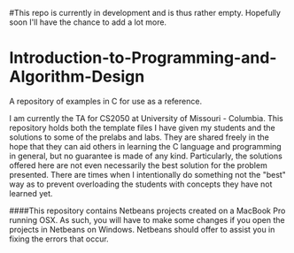#This repo is currently in development and is thus rather empty. Hopefully soon I'll have the chance to add a lot more. 

# Introduction-to-Programming-and-Algorithm-Design
A repository of examples in C for use as a reference. 

I am currently the TA for CS2050 at University of Missouri - Columbia. This repository holds both the template files I have given my students and the solutions to some of the prelabs and labs. They are shared freely in the hope that they can aid others in learning the C language and programming in general, but no guarantee is made of any kind. Particularly, the solutions offered here are not even necessarily the best solution for the problem presented. There are times when I intentionally do something not the "best" way as to prevent overloading the students with concepts they have not learned yet. 


####This repository contains Netbeans projects created on a MacBook Pro running OSX. As such, you will have to make some changes if you open the projects in Netbeans on Windows. Netbeans should offer to assist you in fixing the errors that occur. 
